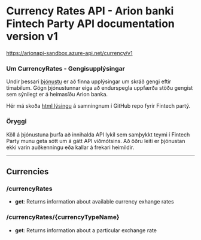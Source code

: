 ﻿# Currency Rates API - Arion banki Fintech Party API documentation version v1
https://arionapi-sandbox.azure-api.net/currency/v1

### Um CurrencyRates - Gengisupplýsingar
Undir þessari [þjónustu](/ "e. resource, gæti verið þýtt is. auðlind\viðfang") er að finna upplýsingar um skráð gengi eftir tímabilum. Gögn þjónustunnar eiga að endurspegla uppfærða stöðu gengist sem sýnilegt er á heimasíðu Arion banka.

Hér má skoða [html lýsingu](https://rawgit.com/arionbanki/Fintech-Party-2016-06-API/master/Currency/Currency.html "sjá Currency.html") á samningnum í GitHub repo fyrir Fintech partý.

### Öryggi
Köll á þjónustuna þurfa að innihalda API lykil sem samþykkt teymi í Fintech Party munu geta sótt um á gátt API viðmótsins. Að öðru leiti er þjónustan ekki varin auðkenningu eða kallar á frekari heimildir.

---

## Currencies

### /currencyRates

* **get**: Returns information about available currency exhange rates

### /currencyRates/{currencyTypeName}

* **get**: Returns information about a particular exchange rate

